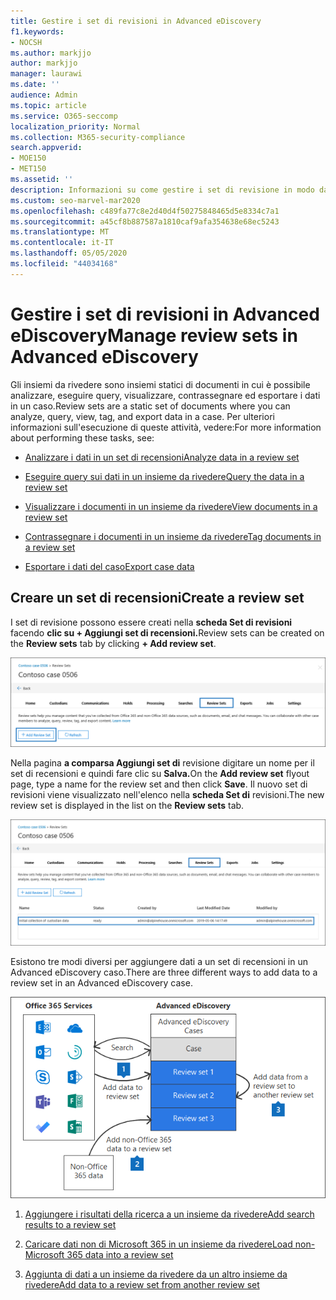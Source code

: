 ```yaml
---
title: Gestire i set di revisioni in Advanced eDiscovery
f1.keywords:
- NOCSH
ms.author: markjjo
author: markjjo
manager: laurawi
ms.date: ''
audience: Admin
ms.topic: article
ms.service: O365-seccomp
localization_priority: Normal
ms.collection: M365-security-compliance
search.appverid:
- MOE150
- MET150
ms.assetid: ''
description: Informazioni su come gestire i set di revisione in modo da poter analizzare, eseguire query, visualizzare, contrassegnare ed esportare i dati in Advanced eDiscovery caso.
ms.custom: seo-marvel-mar2020
ms.openlocfilehash: c489fa77c8e2d40d4f50275848465d5e8334c7a1
ms.sourcegitcommit: a45cf8b887587a1810caf9afa354638e68ec5243
ms.translationtype: MT
ms.contentlocale: it-IT
ms.lasthandoff: 05/05/2020
ms.locfileid: "44034168"
---
```

# <a name="manage-review-sets-in-advanced-ediscovery"></a><span data-ttu-id="7f1a9-103">Gestire i set di revisioni in Advanced eDiscovery</span><span class="sxs-lookup"><span data-stu-id="7f1a9-103">Manage review sets in Advanced eDiscovery</span></span>

<span data-ttu-id="7f1a9-104">Gli insiemi da rivedere sono insiemi statici di documenti in cui è possibile analizzare, eseguire query, visualizzare, contrassegnare ed esportare i dati in un caso.</span><span class="sxs-lookup"><span data-stu-id="7f1a9-104">Review sets are a static set of documents where you can analyze, query, view, tag, and export data in a case.</span></span> <span data-ttu-id="7f1a9-105">Per ulteriori informazioni sull'esecuzione di queste attività, vedere:</span><span class="sxs-lookup"><span data-stu-id="7f1a9-105">For more information about performing these tasks, see:</span></span>

- [<span data-ttu-id="7f1a9-106">Analizzare i dati in un set di recensioni</span><span class="sxs-lookup"><span data-stu-id="7f1a9-106">Analyze data in a review set</span></span>](analyzing-data-in-review-set.md)

- [<span data-ttu-id="7f1a9-107">Eseguire query sui dati in un insieme da rivedere</span><span class="sxs-lookup"><span data-stu-id="7f1a9-107">Query the data in a review set</span></span>](review-set-search.md)

- [<span data-ttu-id="7f1a9-108">Visualizzare i documenti in un insieme da rivedere</span><span class="sxs-lookup"><span data-stu-id="7f1a9-108">View documents in a review set</span></span>](view-documents-in-review-set.md)

- [<span data-ttu-id="7f1a9-109">Contrassegnare i documenti in un insieme da rivedere</span><span class="sxs-lookup"><span data-stu-id="7f1a9-109">Tag documents in a review set</span></span>](tagging-documents.md)

- [<span data-ttu-id="7f1a9-110">Esportare i dati del caso</span><span class="sxs-lookup"><span data-stu-id="7f1a9-110">Export case data</span></span>](exporting-data-ediscover20.md)

## <a name="create-a-review-set"></a><span data-ttu-id="7f1a9-111">Creare un set di recensioni</span><span class="sxs-lookup"><span data-stu-id="7f1a9-111">Create a review set</span></span>

<span data-ttu-id="7f1a9-112">I set di revisione possono essere creati nella **scheda Set di revisioni** facendo **clic su + Aggiungi set di recensioni.**</span><span class="sxs-lookup"><span data-stu-id="7f1a9-112">Review sets can be created on the **Review sets** tab by clicking **+ Add review set**.</span></span>

![Aggiungere un set di recensioni](../media/f45c51d9-585d-47d1-b7fb-0288715e0b6a.png)

<span data-ttu-id="7f1a9-114">Nella pagina **a comparsa Aggiungi set di** revisione digitare un nome per il set di recensioni e quindi fare clic su **Salva.**</span><span class="sxs-lookup"><span data-stu-id="7f1a9-114">On the **Add review set** flyout page, type a name for the review set and then click **Save**.</span></span> <span data-ttu-id="7f1a9-115">Il nuovo set di revisioni viene visualizzato nell'elenco nella **scheda Set di** revisioni.</span><span class="sxs-lookup"><span data-stu-id="7f1a9-115">The new review set is displayed in the list on the **Review sets** tab.</span></span>

![Nuovo set di recensioni elencato nella scheda Set di recensioni](../media/AeDnewreviewset.png)

<span data-ttu-id="7f1a9-117">Esistono tre modi diversi per aggiungere dati a un set di recensioni in un Advanced eDiscovery caso.</span><span class="sxs-lookup"><span data-stu-id="7f1a9-117">There are three different ways to add data to a review set in an Advanced eDiscovery case.</span></span>

![Tre modi per aggiungere un set di recensioni](../media/1f1f4efd-c03b-4255-bc3d-df358e56549c.png)

1. [<span data-ttu-id="7f1a9-119">Aggiungere i risultati della ricerca a un insieme da rivedere</span><span class="sxs-lookup"><span data-stu-id="7f1a9-119">Add search results to a review set</span></span>](add-data-to-review-set.md)

2. [<span data-ttu-id="7f1a9-120">Caricare dati non di Microsoft 365 in un insieme da rivedere</span><span class="sxs-lookup"><span data-stu-id="7f1a9-120">Load non-Microsoft 365 data into a review set</span></span>](load-non-Office-365-data-into-a-review-set.md)

3. [<span data-ttu-id="7f1a9-121">Aggiunta di dati a un insieme da rivedere da un altro insieme da rivedere</span><span class="sxs-lookup"><span data-stu-id="7f1a9-121">Add data to a review set from another review set</span></span>](add-data-to-review-set-from-another-review-set.md)
